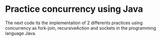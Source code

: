 # Practice concurrency using Java 

The next code its the implementation of 2 differents practices using concurrency as fork-join, recursiveAction and sockets in the programming language Java.
